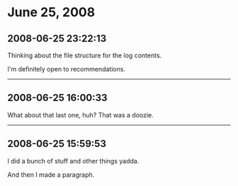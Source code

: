 # June 25, 2008

## 2008-06-25 23:22:13
Thinking about the file structure for the log contents.

I'm definitely open to recommendations.

---

## 2008-06-25 16:00:33
What about that last one, huh?  That was a doozie.

---

## 2008-06-25 15:59:53
I did a bunch of stuff and other things yadda.

And then I made a paragraph.
